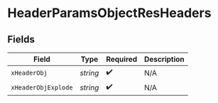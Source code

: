 # HeaderParamsObjectResHeaders


## Fields

| Field               | Type                | Required            | Description         |
| ------------------- | ------------------- | ------------------- | ------------------- |
| `xHeaderObj`        | *string*            | :heavy_check_mark:  | N/A                 |
| `xHeaderObjExplode` | *string*            | :heavy_check_mark:  | N/A                 |